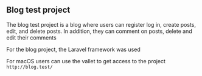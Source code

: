 
## Blog test project

The blog test project is a blog where users can register log in, create posts, edit, and delete posts. In addition, they can comment on posts, delete and edit their comments

For the blog project, the Laravel framework was used

For macOS users can use the vallet to get access to the project ```http://blog.test/```

